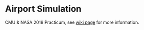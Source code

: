 # Airport Simulation

CMU & NASA 2018 Practicum, see [wiki page](https://github.com/heronyang/airport-simulation/wiki) for more information.
